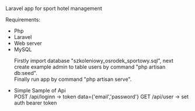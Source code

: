 Laravel app for sport hotel management

Requirements:<br><ul>
  
<li>Php
<li>Laravel
<li>Web server 
<li>MySQL 

Firstly import database "szkoleniowy_osrodek_sportowy.sql", next create example admin to table users by command "php artisan db:seed".<br>
Finally run app by command "php artisan serve".<br>
<li>Simple Sample of Api</li>
POST /api/loginn -> token data={'email','password'} 
GET /api/user -> set auth bearer token
